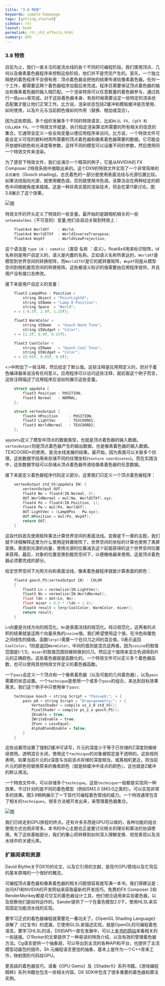 ```yaml
---
title: "3.8 特效"
keywords: sample homepage
tags: [getting_started]
sidebar: rtr
layout: book
permalink: rtr_ch3_effects.html
summary: GPU
---
```


### 3.8 特效
目前为止，我们一直关注的是流水线的各个不同的可编程阶段。我们使用顶点、几何以及像素着色器程序来控制这些阶段，他们并不是凭空产生的。首先，一个独立隔绝的着色程序不会很有用：顶点着色器会把他的结果传递给像素着色器。任何一个工作，都需要这两个着色器程序加载后来完成。程序员需要保证顶点着色器的输出和像素着色器的输入相匹配。一个渲染特效可以任意数量的着色器参与，通过执行一些`pass`来完成。对于这些着色器本身，有些时候需要设定一些特定的渲染状态配置才能让他们正常工作。比方说，渲染状态包括Z缓冲和模板缓冲是否使用、如何使用，以及片元与当前颜色值如何作用（替换、相加或混合）。

因为这些原因，多个组织发展多个不同的特效语言，比如`HLSL FX, CgFX 和 COLLADA FX`。一个特效文件就是，执行指定渲染算法所需要的所有相关的信息的集合。它通常会定义一些全局变量以便应用程序来访问。比方说，一个特效文件可能会定义可信的塑料材质所需要的顶点着色器和像素着色器需要的数据。它可能会开放塑料颜色和光泽度等参数，这样不同的模型可以设置不同的参数，然后使用同一个特效文件来渲染。

为了感受下特效文件，我们会演示一个精简的例子，它是从NVIDIA的 FX Composer 2特效系统中摘取出来的。这个DX9的特效文件实现了一个非常简单的`古氏着色`（Gooch shading)。古氏着色的一部分是使用表面法线与光源位置比较。如果法线指向光源，就使用暖色调，否则就使用冷色调。该算法会在两种给定的颜色中间根据角度来插值。这是一种非真实感的渲染技术，将会在第11章讨论。图3.8展示了这个效果。

![图](/images/RTR3.03.08.png)

特效文件的开头定义了特效的一些变量。最开始的是跟相机相关的一些`untweakalbes`（不可变的）变量,他们会自动关联到特效上：

``` c
	float4x4 WorldXf    : World;
	float4x4 WorldITXf  : WorldInverseTranspose;
	float4x4 WvpXf      : WorldViewProjection;
```

这个语法是 `type id : sematic`（类型 名称 ：语义）。float4x4用来标识矩阵，id名称则是用户自定义的，语义是内置的名称。正如语义名称所表达的，`WorldXf`是模型到世界空间的转换矩阵，而`WorldITXf`是它的妮转置矩阵，`WvpXf`则是从模型空间到相机裁剪空间的转换矩阵。这些被语义标识的值需要由应用程序提供，并且用户没有接口去修改。

接下来是用户自定义的变量：

``` c
	float3 Lamp0Pos : Position <
		string Object = "PointLight0";
		string UIName = "Lamp 0 Position";
		string Space  = "World";
	> = {-0.5f, 2.0f, 1.25f};

	float3 WarmColor <
		string UIName   = "Gooch Warm Tone";
		string UIWidget = "Color";
	> = {1.3f, 0.9f, 0.15f};

	float3 CoolColor <
		string UIName   = "Gooch Cool Tone";
		string UIWidget = "Color";
	> = {0.05f, 0.05f, 0.6f};
```

<>中附加了一些注释，然后给定了默认值。这些注释是应用预定义的，但对于着色编译器来说没有任何意义。应用程序可以访问这些注释，就前面这个例子而言，这些注释描述了应用程序应该如何展示这些变量。

``` c
	struct appdata {
		float3 Position : POSITION;
		float3 Normal   : NORMAL;
	};

	struct vertexOutput {
		float4 HPosition     : POSITION;
		float3 LightVec      : TEXCOORD1;
		float3 WorldNormal   : TEXCOORD2;
	};
```

`appdata`定义了模型中顶点的数据类型，也就是顶点着色器的输入数据。`vertexOutput`则是顶点着色器产生的输出数据，也是像素着色器的输入数据。TEXCOORD*的使用，是流水线发展的结果。最开始，因为表面可以关联多个纹理，这些数据字段用来存储不同的纹理坐标(`texture coordinates`)。而在实践当中，这些数据字段可以存储从顶点着色器传递给像素着色器的任意数据。

接下来是定义着色器程序代码定义部分，这里我们只定义一个顶点着色器程序：

``` c
	vertexOutput std_VS(appdata IN) {
		vertextOutput OUT;
		float4 No = float4(IN.Normal, 0);
		OUT.WorldNormal = mul(No, WorldITXf).xyz;
		float4 Po = float4(IN.Position, 1);
		float4 Pw = mul(Po, WorldXf);
		OUT.LightVec = (Lamp0Pos - Pw.xyz);
		OUT.HPosition = mul(Po, WvpXf);
		return OUT;
	}
```

这段代码首先使用矩阵乘法计算世界空间的表面法线。变换是下一章的主题，我们就不详细解释这里为什么使用逆转置矩阵了。世界空间的坐标的计算也使用了离屏变换。表面到光源的向量，使用光源的位置减去这个前面获得的这个世界空间位置来获得。最后，对象的位置变换到裁剪空间下，以便栅格器来使用。这是顶点着色器必须要完成的部分。

给定世界空间下光照方向和表面法线，像素着色器程序就能计算表面的颜色：

``` c
	float4 gooch_PS(vertexOutput IN) : COLOR
	{
		float3 Ln = normalize(IN.LightVec);
		float3 Nn = normalize(IN.WorldNormal);
		float ldn = dot(Ln, Nn);
		float mixer = 0.5 * (ldn + 1.0);
		float4 result = lerp(CoolColor, WarmColor, mixer);
		return result;
	}
```

`Ln`向量是光线方向的规范化，`Nn`是表面法线的规范化。经过规范化，这两者的点积的结果就是这两个向量夹角的`cosine`值。我们希望使用这个值，在冷色和暖色之间线性的插值。函数`lerp()`需要一个在[0,1]之间的混合值，0表示返回`CoolColor`，1则是返回`WarmColor`，中间的值则是混合这两者。因为`cosine`的取值范围是[-1,1]，`mixer`的取值范围则被转换到[0,1]。然后这个值用来混合色调得到片元的正确颜色。这些着色器就是函数化的。一个特效文件可以定义多个着色器函数，也可以使用其他特效文件定义的着色器函数。

一个`pass`会定义一个顶点和一个像素着色器（以及可能的几何着色器），以及`pass`需要的状态设置。一个`technique`是使用一个或多个`pass`的组合，来达到目标效果需求。我们这个例子中只使用单个`pass`:

``` c
	technique Gooch < string Script = "Pass=p0;"; > {
		pass p0 < string Script = "Draw=geometry;"; > {
			VertexShader = compile vs_2_0 std_VS();
			PixelShader = compile ps_2_a gooch_PS();
			ZEnable = true;
			ZWriteEnable = true;
			ZFunc = LessEqual;
			AlphaBlendEnable = false;
		}
	}
```

这些设置项设置了强制Z缓冲可读写，片元的深度小于等于已存储的Z深度则被继续使用。透明混合关闭，使用这个`technique`的对象被假定是不透明的。这些规则表明，如果当前片元的z深度与当前该点存储的深度相当，或离相机更近，则当前片元的颜色将替换原来的像素颜色（就是帧缓冲中该点的颜色）。这也就是Z缓冲的默认用法。

一个特效文件中，可以存储多个`technique`。这些`technique`一般都是实现同一种效果，不过针对的是不同的着色模型（例如SM2.0 SM3.0之类的）。可以实现非常多的效果。图3.9稍稍展示了一下现代可编程着色管线的威力。一个特效通常包含了相关的`techniques`。很多方法被开发出来，来管理着色器集合。

![图](/images/RTR3.03.09.png)

我们已经走到GPU旅程的终点。还有许多东西是GPU可以做的，各种功能的组合使用方式也用非常多。本书的中心主题也正是要讨论相关的理论和算法的协调使用。有了这些基础部分，我们的重心将转移到如何深入理解变换、视觉表现以及流水线中的关键元素。


### 扩展阅读和资源
David Blythe关于DX10的论文，以及它引用的文献，是现代GPU管线以及它背后的基本原理的一个很好的概览。

可编程顶点着色器和像素着色器的相关问题很容易就写满一本书。我们得建议是：访问ATI和NVIDIA的开发网站来获取最新的开发技巧。免费的FX Composer 2和RenderMonkey都是可交互的着色器设计工具，他们很合适用来实验着色器，以及观察他们是如何运作的。Sander提供了一个在着色模型2.0下，使用HLSL来实现固定功能流水线的实现。

要学习正式的着色器编程就需要花一番功夫了。《OpenGL Shading Language》讲解了《红宝书》的遗漏，它使用GLSL来描述实现，就是OpenGL的可编程着色语言。要学习HLSL的话，DX的API一直在发展中，可以上[本书的网站](http://www.realtimerendering.com)来看相关的一些链接。O'Rorker的文章提供了一种易读的特效介绍，以及有效的管理着色器方法。Cg语言提供一个抽象层，可以导出到主流的各种API和平台，也提供了主流模型动画包的插件。Sh 元编程语言更加的抽象，基本上是作为一个C++库来工作，映射图形代码给GPU。

更高级的着色器技巧，请看《GPU Gems》及《ShaderX》系列书籍。《游戏编程精粹》系列书籍也包含一些相关内容。DX SDK中包含了很多重要的着色器和算法实例。



